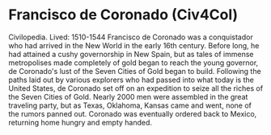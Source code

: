 # Francisco de Coronado (Civ4Col)

Civilopedia.
Lived: 1510-1544
Francisco de Coronado was a conquistador who had arrived in the New World in the early 16th century. Before long, he had attained a cushy governorship in New Spain, but as tales of immense metropolises made completely of gold began to reach the young governor, de Coronado's lust of the Seven Cities of Gold began to build. Following the paths laid out by various explorers who had passed into what today is the United States, de Coronado set off on an expedition to seize all the riches of the Seven Cities of Gold. Nearly 2000 men were assembled in the great traveling party, but as Texas, Oklahoma, Kansas came and went, none of the rumors panned out. Coronado was eventually ordered back to Mexico, returning home hungry and empty handed.